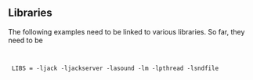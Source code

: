 
##  Libraries 


The following examples need to be linked to various libraries.
So far, they need to be

```

	
 LIBS = -ljack -ljackserver -lasound -lm -lpthread -lsndfile
	
      
```

